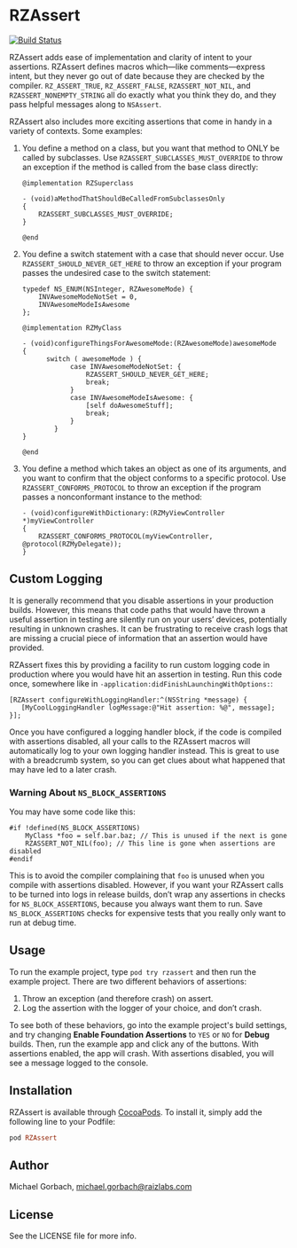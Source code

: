 RZAssert
============

[![Build Status](https://travis-ci.org/Raizlabs/RZAssert.svg)](https://travis-ci.org/Raizlabs/RZAssert)

RZAssert adds ease of implementation and clarity of intent to your assertions. RZAssert defines macros which—like comments—express intent, but they never go out of date because they are checked by the compiler. `RZ_ASSERT_TRUE`, `RZ_ASSERT_FALSE`, `RZASSERT_NOT_NIL`, and `RZASSERT_NONEMPTY_STRING` all do exactly what you think they do, and they pass helpful messages along to `NSAssert`.

RZAssert also includes more exciting assertions that come in handy in a variety of contexts. Some examples:

1. You define a method on a class, but you want that method to ONLY be called by subclasses. Use `RZASSERT_SUBCLASSES_MUST_OVERRIDE` to throw an exception if the method is called from the base class directly:

    ```objc
    @implementation RZSuperclass

    - (void)aMethodThatShouldBeCalledFromSubclassesOnly
    {
        RZASSERT_SUBCLASSES_MUST_OVERRIDE;
    }

    @end
    ```

1. You define a switch statement with a case that should never occur. Use `RZASSERT_SHOULD_NEVER_GET_HERE` to throw an exception if your program passes the undesired case to the switch statement:

    ```objc
    typedef NS_ENUM(NSInteger, RZAwesomeMode) {
        INVAwesomeModeNotSet = 0,
        INVAwesomeModeIsAwesome
    };

    @implementation RZMyClass

    - (void)configureThingsForAwesomeMode:(RZAwesomeMode)awesomeMode
    {
          switch ( awesomeMode ) {
                case INVAwesomeModeNotSet: {
                    RZASSERT_SHOULD_NEVER_GET_HERE;
                    break;
                }
                case INVAwesomeModeIsAwesome: {
                    [self doAwesomeStuff];
                    break;
                }
            }
    }

    @end
     ```

1. You define a method which takes an object as one of its arguments, and you want to confirm that the object conforms to a specific protocol. Use `RZASSERT_CONFORMS_PROTOCOL` to throw an exception if the program passes a nonconformant instance to the method:

    ```objc
    - (void)configureWithDictionary:(RZMyViewController *)myViewController
    {
        RZASSERT_CONFORMS_PROTOCOL(myViewController, @protocol(RZMyDelegate));
    }
    ```

## Custom Logging

It is generally recommend that you disable assertions in your production builds. However, this means that code paths that would have thrown a useful assertion in testing are silently run on your users’ devices, potentially resulting in unknown crashes. It can be frustrating to receive crash logs that are missing a crucial piece of information that an assertion would have provided.

RZAssert fixes this by providing a facility to run custom logging code in production where you would have hit an assertion in testing. Run this code once, somewhere like in `-application:didFinishLaunchingWithOptions:`:

```objc
[RZAssert configureWithLoggingHandler:^(NSString *message) {
   [MyCoolLoggingHandler logMessage:@"Hit assertion: %@", message];
}];
```

Once you have configured a logging handler block, if the code is compiled with assertions disabled, all your calls to the RZAssert macros will automatically log to your own logging handler instead. This is great to use with a breadcrumb system, so you can get clues about what happened that may have led to a later crash.

### Warning About `NS_BLOCK_ASSERTIONS`
You may have some code like this:

```objc
#if !defined(NS_BLOCK_ASSERTIONS)
    MyClass *foo = self.bar.baz; // This is unused if the next is gone
    RZASSERT_NOT_NIL(foo); // This line is gone when assertions are disabled
#endif
```

This is to avoid the compiler complaining that `foo` is unused when you compile with assertions disabled. However, if you want your RZAssert calls to be turned into logs in release builds, don’t wrap any assertions in checks for `NS_BLOCK_ASSERTIONS`, because you always want them to run. Save `NS_BLOCK_ASSERTIONS` checks for expensive tests that you really only want to run at debug time.

## Usage

To run the example project, type `pod try rzassert` and then run the example project. There are two different behaviors of assertions:

1. Throw an exception (and therefore crash) on assert.
1. Log the assertion with the logger of your choice, and don’t crash.

To see both of these behaviors, go into the example project's build settings, and try changing **Enable Foundation Assertions** to `YES` or `NO` for **Debug** builds. Then, run the example app and click any of the buttons. With assertions enabled, the app will crash. With assertions disabled, you will see a message logged to the console.

## Installation

RZAssert is available through [CocoaPods](http://cocoapods.org). To install
it, simply add the following line to your Podfile:

```ruby
pod RZAssert
```

## Author

Michael Gorbach, michael.gorbach@raizlabs.com

## License

See the LICENSE file for more info.
